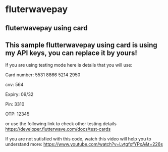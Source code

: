 # fluterwavepay
fluterwavepay using card 
-----------------------------------

This sample flutterwavepay using card is using my API keys, you can replace it by yours!
----------------------------------------------------------------------------------------

If you are using testing mode here is details that you will use:

Card number: 5531 8866 5214 2950

cvv: 564

Expiry: 09/32

Pin: 3310

OTP: 12345

or use the following link to check other testing details
https://developer.flutterwave.com/docs/test-cards

If you are not sutisfied with this code, watch this video will help you to understand more:
https://www.youtube.com/watch?v=LvtgfxfYPxA&t=226s
